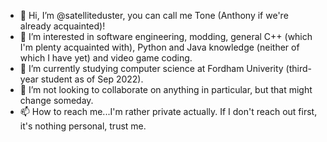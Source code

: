 - 👋 Hi, I’m @satelliteduster, you can call me Tone (Anthony if we're already acquainted)!
- 👀 I’m interested in software engineering, modding, general C++ (which I'm plenty acquainted with), Python and Java knowledge (neither of which I have yet) and video game coding.
- 🌱 I’m currently studying computer science at Fordham Univerity (third-year student as of Sep 2022).
- 💞️ I’m not looking to collaborate on anything in particular, but that might change someday.
- 📫 How to reach me...I'm rather private actually. If I don't reach out first, it's nothing personal, trust me.

<!---
satelliteduster/satelliteduster is a ✨ special ✨ repository because its `README.md` (this file) appears on your GitHub profile.
You can click the Preview link to take a look at your changes.
--->
